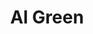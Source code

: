 ---
title: "Al Green"
summary: "Soul/gospel singer and songwriter, born 13 April 1946 in Forrest City, Arkansas, USA. He started his career as **Al Greene** but has used the name Al Green since the late 1960s. Al Green has also been a pastor at Memphis' *Full Gospel Tabernacle* since 1976. Inducted into Rock And Roll Hall of Fame in 1995 . Inducted into Songwriters Hall of Fame in 2004."
image: "al-green.jpg"
---